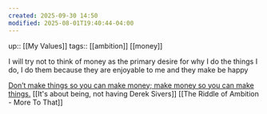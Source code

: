 ```yaml
---
created: 2025-09-30 14:50
modified: 2025-08-01T19:40:44-04:00
---
```

up:: [[My Values]]
tags:: [[ambition]] [[money]]

<!--
Define the behaviors that align with this value. These actions will guide you back, when you fall off track. Be sure to include the “why” behind each. -->
I will try not to think of money as the primary desire for why I do the things I do,
I do them because they are enjoyable to me and they make be happy


[Don’t make things so you can make money; make money so you can make things.](https://x.com/naval/status/1934477226634080633)
[[It's about being, not having  Derek Sivers]]
[[The Riddle of Ambition - More To That]]